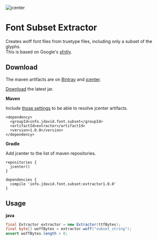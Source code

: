 ![jcenter](https://img.shields.io/badge/_jcenter_-_1.0.0-6688ff.png?style=flat)
# Font Subset Extractor
Creates woff font files from truetype files, including only a subset of the glyphs.<br>
This is based on Google's [sfntly](https://github.com/googlei18n/sfntly).

## Download ##

The maven artifacts are on [Bintray](https://bintray.com/programingjd/maven/info.jdavid.font.subset/view)
and [jcenter](https://bintray.com/search?query=info.jdavid.font.subset).

[Download](https://bintray.com/artifact/download/programingjd/maven/info/jdavid/font/subset/extractor/1.0.0/extractor-1.0.0.jar) the latest jar.

__Maven__

Include [those settings](https://bintray.com/repo/downloadMavenRepoSettingsFile/downloadSettings?repoPath=%2Fbintray%2Fjcenter)
 to be able to resolve jcenter artifacts.
```
<dependency>
  <groupId>info.jdavid.font.subset</groupId>
  <artifactId>extractor</artifactId>
  <version>1.0.0</version>
</dependency>
```
__Gradle__

Add jcenter to the list of maven repositories.
```
repositories {
  jcenter()
}
```
```
dependencies {
  compile 'info.jdavid.font.subset:extractor1.0.0'
}
```

## Usage ##


__java__
```java
final Extractor extractor = new Extractor(ttfBytes);
final byte[] woffBytes = extractor.woff("subset_string");
assert woffBytes.length > 0;
```